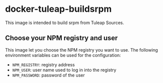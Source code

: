docker-tuleap-buildsrpm
=========================

This image is intended to build srpm from Tuleap Sources.

## Choose your NPM registry and user

This image let you choose the NPM registry you want to use.
The following environment variables can be used for the configuration:
  * ``NPM_REGISTRY``: registry address
  * ``NPM_USER``: user name used to log in into the registry
  * ``NPM_PASSWORD``: password of the user
